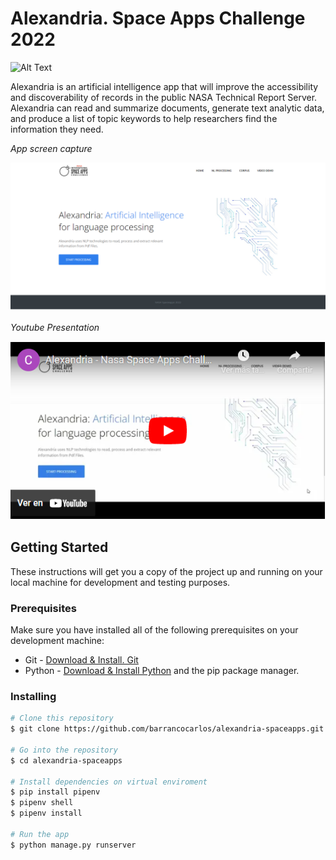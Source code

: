 # Alexandria. Space Apps Challenge 2022

![Alt Text](https://github.com/barrancocarlos/nebula-spaceapps/blob/main/static/assets/img/theme/python.jpg)

Alexandria is an artificial intelligence app that will improve the accessibility and discoverability of records in the public NASA Technical Report Server. Alexandria can read and summarize documents, generate text analytic data, and produce a list of topic keywords to help researchers find the information they need. 

_App screen capture_

![Alt Text](https://github.com/barrancocarlos/alexandria-spaceapps/blob/main/static/assets/images/home.png)

_Youtube Presentation_

[![Alt Text](https://github.com/barrancocarlos/alexandria-spaceapps/blob/main/static/assets/images/youtube.png)](https://www.youtube.com/watch?v=SvhbZNcusnI&ab_channel=CarlosBarranco)

## Getting Started

These instructions will get you a copy of the project up and running on your local machine for development and testing purposes.

### Prerequisites

Make sure you have installed all of the following prerequisites on your development machine:

* Git - [Download & Install. Git](https://git-scm.com/book/en/v2/Getting-Started-Installing-Git)
* Python - [Download & Install Python](https://www.python.org/downloads/) and the pip package manager.

### Installing

```bash
# Clone this repository
$ git clone https://github.com/barrancocarlos/alexandria-spaceapps.git

# Go into the repository
$ cd alexandria-spaceapps

# Install dependencies on virtual enviroment
$ pip install pipenv
$ pipenv shell
$ pipenv install

# Run the app
$ python manage.py runserver